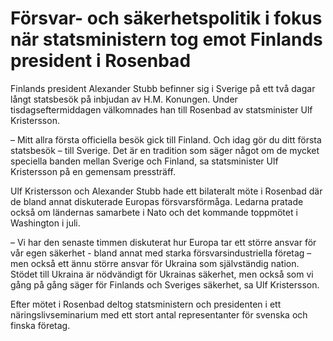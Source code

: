 # Försvar- och säkerhetspolitik i fokus när statsministern tog emot Finlands president i Rosenbad

Finlands president Alexander Stubb befinner sig i Sverige på ett två dagar långt statsbesök på inbjudan av H.M. Konungen. Under tisdagseftermiddagen välkomnades han till Rosenbad av statsminister Ulf Kristersson.


– Mitt allra första officiella besök gick till Finland. Och idag gör du ditt första statsbesök – till Sverige. Det är en tradition som säger något om de mycket speciella banden mellan Sverige och Finland, sa statsminister Ulf Kristersson på en gemensam pressträff.

Ulf Kristersson och Alexander Stubb hade ett bilateralt möte i Rosenbad där de bland annat diskuterade Europas försvarsförmåga. Ledarna pratade också om ländernas samarbete i Nato och det kommande toppmötet i Washington i juli.

– Vi har den senaste timmen diskuterat hur Europa tar ett större ansvar för vår egen säkerhet \- bland annat med starka försvarsindustriella företag – men också ett ännu större ansvar för Ukraina som självständig nation. Stödet till Ukraina är nödvändigt för Ukrainas säkerhet, men också som vi gång på gång säger för Finlands och Sveriges säkerhet, sa Ulf Kristersson.

Efter mötet i Rosenbad deltog statsministern och presidenten i ett näringslivseminarium med ett stort antal representanter för svenska och finska företag.

